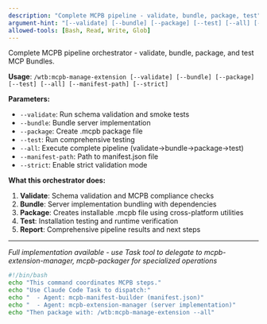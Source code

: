 ```yaml
---
description: "Complete MCPB pipeline - validate, bundle, package, test"
argument-hint: "[--validate] [--bundle] [--package] [--test] [--all] [--manifest-path] [--strict]"
allowed-tools: [Bash, Read, Write, Glob]
---
```


Complete MCPB pipeline orchestrator - validate, bundle, package, and test MCP Bundles.

**Usage**: `/wtb:mcpb-manage-extension [--validate] [--bundle] [--package] [--test] [--all] [--manifest-path] [--strict]`

**Parameters:**
- `--validate`: Run schema validation and smoke tests
- `--bundle`: Bundle server implementation
- `--package`: Create .mcpb package file
- `--test`: Run comprehensive testing
- `--all`: Execute complete pipeline (validate→bundle→package→test)
- `--manifest-path`: Path to manifest.json file
- `--strict`: Enable strict validation mode

**What this orchestrator does:**
1. **Validate**: Schema validation and MCPB compliance checks
2. **Bundle**: Server implementation bundling with dependencies
3. **Package**: Creates installable .mcpb file using cross-platform utilities
4. **Test**: Installation testing and runtime verification
5. **Report**: Comprehensive pipeline results and next steps

---

*Full implementation available - use Task tool to delegate to mcpb-extension-manager, mcpb-packager for specialized operations*

```bash
#!/bin/bash
echo "This command coordinates MCPB steps."
echo "Use Claude Code Task to dispatch:"
echo "  - Agent: mcpb-manifest-builder (manifest.json)"
echo "  - Agent: mcpb-extension-manager (server implementation)"
echo "Then package with: /wtb:mcpb-manage-extension --all"
```
